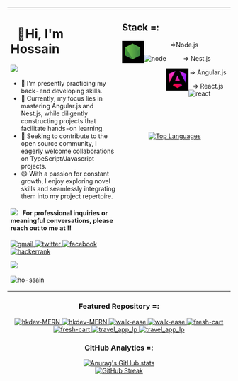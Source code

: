 <!-- markdownlint-disable -->
<table>
<tr>
<td width="50%" valign="top">
<div> 

  # &nbsp; **👋Hi, I'm Hossain**
  
  <img src="https://user-images.githubusercontent.com/74038190/212744287-14f66c13-5458-40dc-9244-8ff533fc8f4a.gif" />
  
- 🔭 I'm presently practicing my back-end developing skills.
- 🌱 Currently, my focus lies in mastering Angular.js and Nest.js, while diligently constructing projects that facilitate hands-on learning.
- 👯 Seeking to contribute to the open source community, I eagerly welcome collaborations on TypeScript/Javascript projects.
- 😄 With a passion for constant growth, I enjoy exploring novel skills and seamlessly integrating them into my project repertoire.

</div>

<div align="left">

<h4> <img src="https://media2.giphy.com/media/numE3A55vbpBuDCxnA/giphy.gif?cid=ecf05e47rze9471w0iriay9ubhrvdmam2cbwpobzooqnsopa&rid=giphy.gif&ct=s" width="40"> &nbsp; For professional inquiries or meaningful conversations, please reach out to me at !!</h4>
  

<p align="left">
  <a href="mailto:awarehossain@gmail.com" >
    <img src="https://www.vectorlogo.zone/logos/gmail/gmail-icon.svg" alt="gmail" width="30px" height="30px">
  </a>
  <a href="https://twitter.com/awarehossain" >
    <img src="https://cdn.jsdelivr.net/gh/devicons/devicon/icons/twitter/twitter-original.svg" alt="twitter" width="30px" height="30px">
  </a>
  <a href="https://www.facebook.com/hkonir" >
    <img src="https://raw.githubusercontent.com/rahuldkjain/github-profile-readme-generator/master/src/images/icons/Social/facebook.svg" alt="facebook" width="30px" height="30px">
  </a>
  <a href="https://www.hackerrank.com/aware_hossain" >
    <img src="https://raw.githubusercontent.com/rahuldkjain/github-profile-readme-generator/master/src/images/icons/Social/hackerrank.svg" alt="hackerrank" width="30px" height="30px">
  </a>
</p>




  <p>
    <img src= 'https://capsule-render.vercel.app/api?type=rect&color=gradient&height=2.5'/>
  </p>


</div>




     

  <p align="left"> <img src="https://komarev.com/ghpvc/?username=ho-ssain&label=Profile%20views&color=0e75b6&style=flat" alt="ho-ssain" /> </p>


</td>

     
<td width="50%" valign="top">

  <div align="center">
  <h2 align="left"> Stack =: </h3>

  <!-- [<img src='https://user-images.githubusercontent.com/74038190/212284087-bbe7e430-757e-4901-90bf-4cd2ce3e1852.gif' width="50" height="50" alt="skills" align="left">](https://developer.mozilla.org/en-US/docs/Web/HTML) -->

=>Node.js &nbsp; [<img src='./assets/node.png' width="50" height="50" alt="node" align="left">](https://nodejs.org/en)
<br>
  <!-- [<img src='./assets/js.png' width="50" height="50" alt="skills" align="left">](https://developer.mozilla.org/en-US/)
  [<img src='./assets/ts.png' width="50" height="50" alt="skills" align="left">](https://developer.mozilla.org/en-US/) -->


=> Nest.js[<img src='https://www.vectorlogo.zone/logos/nestjs/nestjs-icon.svg' width="50" height="50" alt="node" align="left">](https://nodejs.org/en)
<br>

=> Angular.js[<img src='./assets/angular.png' width="50" height="50" alt="angular" align="left">](https://angular.io/)
<br>

=> React.js[<img src='https://user-images.githubusercontent.com/74038190/212257467-871d32b7-e401-42e8-a166-fcfd7baa4c6b.gif' width="50" height="50" alt="react" align="left">](https://react.dev/)




</div>

<br><br>
<br><br>
  
  <div align="center">
      <a href="https://github.com/ho-ssain/github-readme-stats" target="_blank">
  <img src="https://github-readme-stats.vercel.app/api/top-langs/?username=ho-ssain&langs_count=10&show_icons=true&locale=en&layout=pie&theme=github_dark" alt="Top Languages">
</a>
  </div>

<!--
  <img src="https://user-images.githubusercontent.com/74038190/240815616-7b282ec6-fcc3-4600-90a7-2c3140549f58.gif" width="300"> -->


</td>
</tr>
  
</table>



<div align="center">
  <h3>Featured Repository =: </h3> 
    <a href="https://github.com/ho-ssain/hkdev-MERN#gh-dark-mode-only">
        <img src="https://github-readme-stats-gray-three.vercel.app/api/pin/?username=ho-ssain&repo=hkdev-MERN&theme=github_dark#gh-dark-mode-only" alt="hkdev-MERN">
    </a>
    <a href="https://github.com/ho-ssain/walk-ease#gh-light-mode-only">
        <img src="https://github-readme-stats-gray-three.vercel.app/api/pin/?username=ho-ssain&repo=hkdev-MERN&theme=vue#gh-light-mode-only" alt="hkdev-MERN">
    </a>
    <a href="https://github.com/ho-ssain/walk-ease#gh-dark-mode-only">
        <img src="https://github-readme-stats-gray-three.vercel.app/api/pin/?username=ho-ssain&repo=walk-ease&theme=github_dark#gh-dark-mode-only" alt="walk-ease">
    </a>
    <a href="https://github.com/ho-ssain/walk-ease#gh-light-mode-only">
        <img src="https://github-readme-stats-gray-three.vercel.app/api/pin/?username=ho-ssain&repo=walk-ease&theme=vue#gh-light-mode-only" alt="walk-ease">
    </a>
     <a href="https://github.com/ho-ssain/fresh-cart#gh-dark-mode-only">
        <img src="https://github-readme-stats-gray-three.vercel.app/api/pin/?username=ho-ssain&repo=fresh-cart&theme=github_dark#gh-dark-mode-only" alt="fresh-cart">
    </a>
    <a href="https://github.com/ho-ssain/walk-ease#gh-light-mode-only">
        <img src="https://github-readme-stats-gray-three.vercel.app/api/pin/?username=ho-ssain&repo=fresh-cart&theme=vue#gh-light-mode-only" alt="fresh-cart">
    </a>
       <a href="https://github.com/ho-ssain/travel_app_lp#gh-dark-mode-only">
        <img src="https://github-readme-stats-gray-three.vercel.app/api/pin/?username=ho-ssain&repo=travel_app_lp&theme=github_dark#gh-dark-mode-only" alt="travel_app_lp">
    </a>
    <a href="https://github.com/ho-ssain/travel_app_lp#gh-light-mode-only">
        <img src="https://github-readme-stats-gray-three.vercel.app/api/pin/?username=ho-ssain&repo=travel_app_lp&theme=vue#gh-light-mode-only" alt="travel_app_lp">
    </a>
</div> 


  <h3 align="center"> GitHub Analytics =: </h3>  
  <p align="center">
    <a href="https://github.com/ho-ssain/github-readme-stats" target="_blank">
      <img src="https://github-readme-stats.vercel.app/api?username=ho-ssain&show_icons=true&locale=en&theme=github_dark" alt="Anurag's GitHub stats">
    </a>
    <br/>
    <a href="https://git.io/streak-stats" target="_blank">
      <img src="https://github-readme-streak-stats-sandy-omega.vercel.app?user=ho-ssain&theme=github-dark&border_radius=10" alt="GitHub Streak">
    </a>
  </p>
